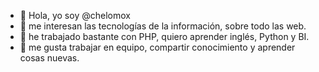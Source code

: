 - 👋 Hola, yo soy @chelomox 
- 👀 me interesan las tecnologías de la información, sobre todo las web.
- 🌱 he trabajado bastante con PHP, quiero aprender inglés, Python y BI.
- 💞️ me gusta trabajar en equipo, compartir conocimiento y aprender cosas nuevas.
